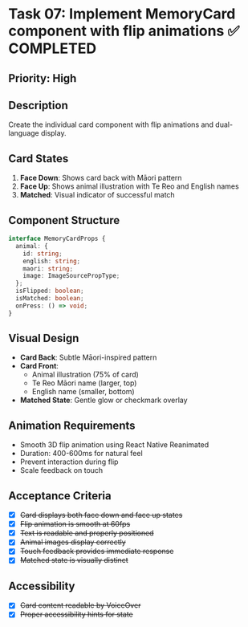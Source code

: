 # Task 07: Implement MemoryCard component with flip animations ✅ COMPLETED

## Priority: High

## Description
Create the individual card component with flip animations and dual-language display.

## Card States
1. **Face Down**: Shows card back with Māori pattern
2. **Face Up**: Shows animal illustration with Te Reo and English names
3. **Matched**: Visual indicator of successful match

## Component Structure
```typescript
interface MemoryCardProps {
  animal: {
    id: string;
    english: string;
    maori: string;
    image: ImageSourcePropType;
  };
  isFlipped: boolean;
  isMatched: boolean;
  onPress: () => void;
}
```

## Visual Design
- **Card Back**: Subtle Māori-inspired pattern
- **Card Front**: 
  - Animal illustration (75% of card)
  - Te Reo Māori name (larger, top)
  - English name (smaller, bottom)
- **Matched State**: Gentle glow or checkmark overlay

## Animation Requirements
- Smooth 3D flip animation using React Native Reanimated
- Duration: 400-600ms for natural feel
- Prevent interaction during flip
- Scale feedback on touch

## Acceptance Criteria
- [x] ~~Card displays both face down and face up states~~
- [x] ~~Flip animation is smooth at 60fps~~
- [x] ~~Text is readable and properly positioned~~
- [x] ~~Animal images display correctly~~
- [x] ~~Touch feedback provides immediate response~~
- [x] ~~Matched state is visually distinct~~

## Accessibility
- [x] ~~Card content readable by VoiceOver~~
- [x] ~~Proper accessibility hints for state~~